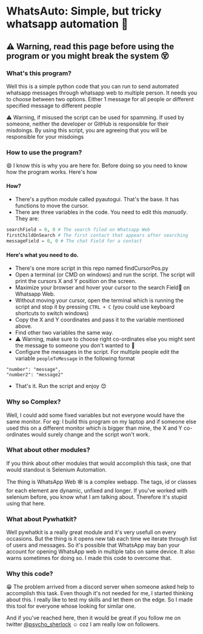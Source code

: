 # WhatsAuto: Simple, but tricky whatsapp automation 🤪
## ⚠️ Warning, read this page before using the program or you might break the system 😵

### What's this program?
Well this is a simple python code that you can run to send automated whatsapp messages through whatsapp web to multiple person.
It needs you to choose between two options. Either 1 message for all people or different specified message to different people

⚠️ Warning, if misused the script can be used for spamming. If used by someone, neither the developer or GitHub is responsible for their misdoings. By using this script, you are agreeing that you will be responsible for your misdoings

### How to use the program?
😄 I know this is why you are here for. Before doing so you need to know how the program works. Here's how
#### How?
* There's a python module called pyautogui. That's the base. It has functions to move the cursor.
* There are three variables in the code. You need to edit this *manually*. They are:
```python
searchField = 0, 0 # The search filed on Whatsapp Web
firstChildOnSearch # The first contact that appears after searching
messageField = 0, 0 # The chat Field for a contact
```
#### Here's what you need to do.
* There's one more script in this repo named findCursorPos.py
* Open a terminal (or CMD on windows) and run the script. The script will print the cursors X and Y position on the screen.
* Maximize your browser and hover your cursor to the search Field🔎 on Whatsapp Web. 
* Without moving your cursor, open the terminal which is running the script and stop it by pressing `CTRL + C` (you could use keyboard shortcuts to switch windows)
* Copy the X and Y coordinates and pass it to the variable mentioned above.
* Find other two variables the same way.
* ⚠️ Warning, make sure to choose right co-ordinates else you might sent the message to someone you don't wanted to 🧟
* Configure the messages in the script. For multiple people edit the variable `peopleToMessage` in the following format
```
"number": "message",
"number2": "message2"
```
* That's it. Run the script and enjoy 😊

### Why so Complex?
Well, I could add some fixed variables but not everyone would have the same monitor. For eg: I build this program on my laptop and if someone else used this on a different monitor which is bigger than mine, the X and Y co-ordinates would surely change and the script won't work.

### What about other modules?
If you think about other modules that would accomplish this task, one that would standout is Selenium Automation.

The thing is WhatsApp Web 🕸️ is a complex webapp. The tags, id or classes for each element are dynamic, unfixed and longer.
If you've worked with selenium before, you know what I am talking about. Therefore it's stupid using that here.

### What about Pywhatkit?
Well pywhatkit is a really great module and it's very usefull on every occasions. But the thing is it opens new tab each time we iterate through list of users and messages. So it's possible that WhatsApp may ban your account for opening WhatsApp web in multiple tabs on same device. It also warns sometimes for doing so. I made this code to overcome that. 

### Why this code?
😁 The problem arrived from a discord server when someone asked help to accomplish this task. Even though it's not needed for me, I started thinking about this. I really like to test my skills and let them on the edge. So I made this tool for everyone whose looking for similar one.

And if you've reached here, then it would be great if you follow me on twitter [@psycho_sherlock](https://www.twitter.com/psycho_sherlock) ☺️ coz I am really low on followers. 
